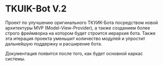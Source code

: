 # TKUIK-Bot V.2

Проект по улучшению оригинального ТКУИК-Бота посредством новой архитектуры MVP (Model-View-Provider), а также созданием более строго фреймворка на котором будет строится иерархия бота. Также эта итерация проекта уменьшит количество модулей и упростит дальнейшую поддержку и расширение бота.

Документация появится после того, как будет основной каркас системы.
